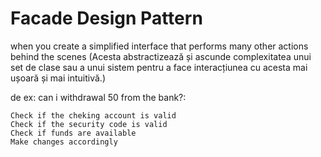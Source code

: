 # Facade Design Pattern

when you create a simplified interface that performs many other actions behind the scenes
(Acesta abstractizează și ascunde complexitatea unui set de clase sau a unui sistem pentru a face interacțiunea cu acesta mai ușoară și mai intuitivă.)

de ex:
can i withdrawal 50 from the bank?:
    
    Check if the cheking account is valid
    Check if the security code is valid
    Check if funds are available
    Make changes accordingly
